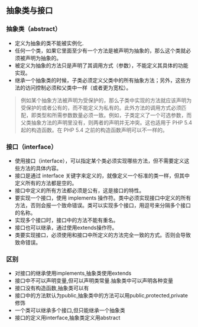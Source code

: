 ## 抽象类与接口

### 抽象类（abstract）
- 定义为抽象的类不能被实例化.
- 任何一个类，如果它里面至少有一个方法是被声明为抽象的，那么这个类就必须被声明为抽象的。
- 被定义为抽象的方法只是声明了其调用方式（参数），不能定义其具体的功能实现。
- 继承一个抽象类的时候，子类必须定义父类中的所有抽象方法；另外，这些方法的访问控制必须和父类中一样（或者更为宽松）。

> 例如某个抽象方法被声明为受保护的，那么子类中实现的方法就应该声明为受保护的或者公有的，而不能定义为私有的。此外方法的调用方式必须匹配，即类型和所需参数数量必须一致。例如，子类定义了一个可选参数，而父类抽象方法的声明里没有，则两者的声明并无冲突。这也适用于 PHP 5.4 起的构造函数。在 PHP 5.4 之前的构造函数声明可以不一样的。

### 接口（interface）

- 使用接口（interface），可以指定某个类必须实现哪些方法，但不需要定义这些方法的具体内容。
- 接口是通过 interface 关键字来定义的，就像定义一个标准的类一样，但其中定义所有的方法都是空的。
- 接口中定义的所有方法都必须是公有，这是接口的特性。
- 要实现一个接口，使用 implements 操作符。类中必须实现接口中定义的所有方法，否则会报一个致命错误。类可以实现多个接口，用逗号来分隔多个接口的名称。
- 实现多个接口时，接口中的方法不能有重名。
- 接口也可以继承，通过使用extends操作符。
- 类要实现接口，必须使用和接口中所定义的方法完全一致的方式。否则会导致致命错误。


### 区别

- 对接口的继承使用implements,抽象类使用extends
- 接口中不可以声明变量,但可以声明类常量.抽象类中可以声明各种变量
- 接口没有构造函数,抽象类可以有
- 接口中的方法默认为public,抽象类中的方法可以用public,protected,private修饰
- 一个类可以继承多个接口,但只能继承一个抽象类
- 接口的定义用interface,抽象类定义用abstract